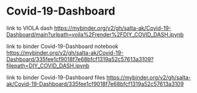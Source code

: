 # Covid-19-Dashboard
link to VIOLA dash 
https://mybinder.org/v2/gh/salta-ak/Covid-19-Dashboard/main?urlpath=voila%2Frender%2FDIY_COVID_DASH.ipynb

link to binder Covid-19-Dashboard notebook 
https://mybinder.org/v2/gh/salta-ak/Covid-19-Dashboard/335fee1cf9018f7e68bfcf1319a52c57613a3109?filepath=DIY_COVID_DASH.ipynb

link to binder Covid-19-Dashboard files 
https://mybinder.org/v2/gh/salta-ak/Covid-19-Dashboard/335fee1cf9018f7e68bfcf1319a52c57613a3109

